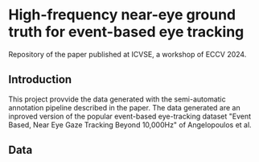 # High-frequency near-eye ground truth for event-based eye tracking

Repository of the paper published at ICVSE, a workshop of ECCV 2024.

## Introduction
This project provvide the data generated with the semi-automatic annotation pipeline described in the paper. The data generated are an inproved version of the popular event-based
eye-tracking dataset "Event Based, Near Eye Gaze Tracking Beyond 10,000Hz" of Angelopoulos et al.

## Data
